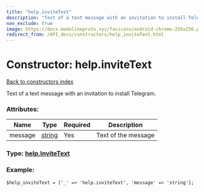 ```yaml
---
title: "help.inviteText"
description: "Text of a text message with an invitation to install Telegram."
nav_exclude: true
image: https://docs.madelineproto.xyz/favicons/android-chrome-256x256.png
redirect_from: /API_docs/constructors/help_inviteText.html
---
```

# Constructor: help.inviteText  
[Back to constructors index](/API_docs/constructors/index.html)



Text of a text message with an invitation to install Telegram.

### Attributes:

| Name     |    Type       | Required | Description |
|----------|---------------|----------|-------------|
|message|[string](/API_docs/types/string.html) | Yes|Text of the message|



### Type: [help.InviteText](/API_docs/types/help.InviteText.html)


### Example:

```
$help_inviteText = ['_' => 'help.inviteText', 'message' => 'string'];
```  
